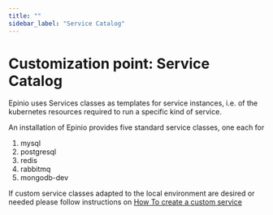 ```yaml
---
title: ""
sidebar_label: "Service Catalog"
---
```


# Customization point: Service Catalog

Epinio uses Services classes as templates for service instances, i.e. of the kubernetes
resources required to run a specific kind of service.

An installation of Epinio provides five standard service classes, one each for

  1. mysql
  2. postgresql
  3. redis
  4. rabbitmq
  5. mongodb-dev

If custom service classes adapted to the local environment are desired or needed please
follow instructions on
[How To create a custom service](../../howtos/customization/create_custom_service.md)
